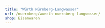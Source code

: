 ```yaml
---
title: "Würth Nürnberg-Langwasser"
url: /nuernberg/wuerth-nuernberg-langwasser/
shop: Eisenwaren
---
```

